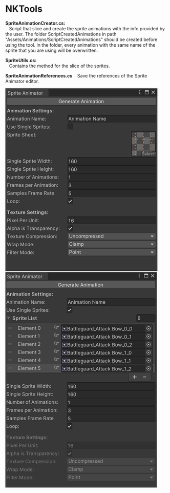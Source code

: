 # NKTools

**SpriteAnimationCreator.cs:**  
&nbsp;&nbsp;  Script that slice and create the sprite animations with the info provided by the user. The folder ScriptCreatedAnimations in path "Assets/Animations/ScriptCreatedAnimations" should be created before using the tool. In the folder, every animation with the same name of the sprite that you are using will be overwritten. 
  
**SpriteUtils.cs:**  
&nbsp;&nbsp;  Contains the method for the slice of the sprites.

**SpriteAnimationReferences.cs**
&nbsp;&nbsp;  Save the references of the Sprite Animator editor.

![Sprite Animator](/Images/SpriteAnimator.png)
![Sprite Animator Single Sprites](/Images/SpriteAnimatorSingleSprites.png)
